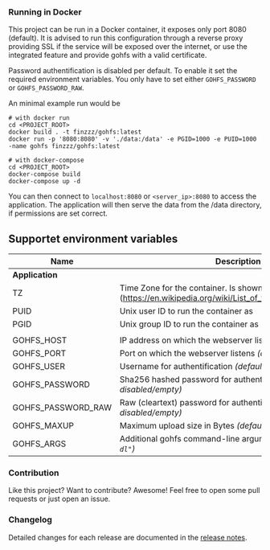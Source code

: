 ### Running in Docker

This project can be run in a Docker container, it exposes only port 8080 (default). It is advised 
to run this configuration through a reverse proxy providing SSL if the service will be exposed over the internet, or use the integrated feature and provide gohfs with a valid certificate.

Password authentification is disabled per default. To enable it set the required environment variables. You only have to set either `GOHFS_PASSWORD` or `GOHFS_PASSWORD_RAW`.

An minimal example run would be

    # with docker run
    cd <PROJECT_ROOT>
    docker build . -t finzzz/gohfs:latest
    docker run -p '8080:8080' -v './data:/data' -e PGID=1000 -e PUID=1000 -name gohfs finzzz/gohfs:latest
    
    # with docker-compose
    cd <PROJECT_ROOT>
    docker-compose build
    docker-compose up -d
    
You can then connect to `localhost:8080` or `<server_ip>:8080` to access the application.
The application will then serve the data from the /data directory, if permissions are set correct.

Supportet environment variables
-----
| Name               | Description                                                                                |
| ------------------ | ------------------------------------------------------------------------------------------ |
| **Application**    |                                                                                            |
| TZ                 | Time Zone for the container. Is shown in the Webinterface (https://en.wikipedia.org/wiki/List_of_tz_database_time_zones) |
| PUID               | Unix user ID to run the container as                                                       |
| PGID               | Unix group ID to run the container as                                                      |
|                    |                                                                                            |
| GOHFS_HOST         | IP address on which the webserver listens *(default: 0.0.0.0)*                             |
| GOHFS_PORT         | Port on which the webserver listens *(default: 8080)*                                      |
| GOHFS_USER         | Username for authentification *(default: disabled)*                                        |
| GOHFS_PASSWORD     | Sha256 hashed password for authentification *(default: disabled/empty)*                    |
| GOHFS_PASSWORD_RAW | Raw (cleartext) password for authentification *(default: disabled/empty)*                  |
| GOHFS_MAXUP        | Maximum upload size in Bytes *(default -1)*                                                |
| GOHFS_ARGS         | Additional gohfs command-line arguments *(e.g. `"-dz -du -dl"`)*                           |


### Contribution

Like this project? Want to contribute? Awesome! Feel free to open some pull requests or just open an issue.

### Changelog

Detailed changes for each release are documented in the [release notes](https://github.com/finzzz/gohfs/releases).
